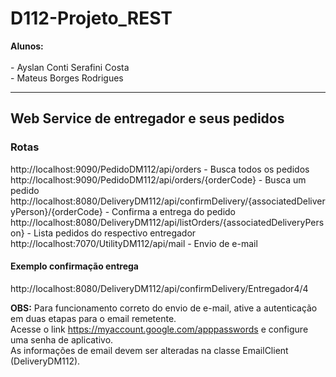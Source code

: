 # D112-Projeto_REST

<b>Alunos: </b>
       <br>
       <br>
       - Ayslan Conti Serafini Costa
       <br>
       - Mateus Borges Rodrigues
<hr>
<h2>Web Service de entregador e seus pedidos</h2>

<h3>Rotas</h3>

http://localhost:9090/PedidoDM112/api/orders - Busca todos os pedidos 
<br>
http://localhost:9090/PedidoDM112/api/orders/{orderCode} - Busca um pedido
<br> 
http://localhost:8080/DeliveryDM112/api/confirmDelivery/{associatedDeliveryPerson}/{orderCode} - Confirma a entrega do pedido
<br>
http://localhost:8080/DeliveryDM112/api/listOrders/{associatedDeliveryPerson} - Lista pedidos do respectivo entregador
<br>
http://localhost:7070/UtilityDM112/api/mail - Envio de e-mail
<br>

<h4> Exemplo confirmação entrega </h4>

http://localhost:8080/DeliveryDM112/api/confirmDelivery/Entregador4/4

<b>OBS:</b> Para funcionamento correto do envio de e-mail, ative a autenticação em duas etapas para o email remetente.
<br>
Acesse o link https://myaccount.google.com/apppasswords e configure uma senha de aplicativo.
<br>
As informações de email devem ser alteradas na classe EmailClient (DeliveryDM112).
 